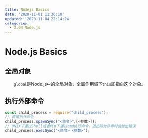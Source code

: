 ```yaml
---
title: Nodejs Basics
date: '2020-11-01 11:36:10'
updated: '2020-11-04 22:14:24'
categories:
  - 2.04 Node.js
---
```

# Node.js Basics

## 全局对象

　　`global`是Node.js中的全局对象，全局作用域下`this`即指向这个对象。

## 执行外部命令

```js
const child_process = require("child_process");
// 直接执行命令
child_process.spawnSync("<命令>",[<参数>]);
// UNIX下通过Shell或者Win下通过cmd执行命令，退出码为非零时会抛出错误
child_process.execSync("<命令> <参数>");                         
```
